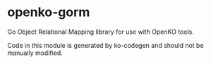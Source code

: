 # openko-gorm
Go Object Relational Mapping library for use with OpenKO tools.

Code in this module is generated by ko-codegen and should not be manually modified.
